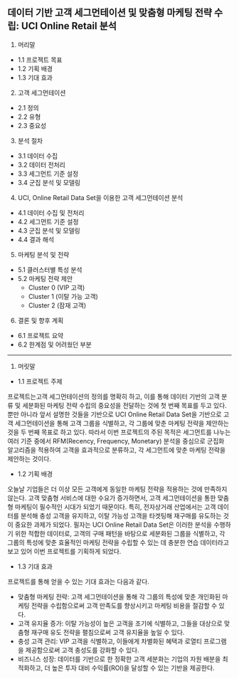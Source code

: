 ## 데이터 기반 고객 세그먼테이션 및 맞춤형 마케팅 전략 수립: UCI Online Retail 분석

1. 머리말
* 1.1 프로젝트 목표
* 1.2 기획 배경
* 1.3 기대 효과

 
2. 고객 세그먼테이션
* 2.1 정의
* 2.2 유형
* 2.3 중요성


3. 분석 절차
* 3.1 데이터 수집
* 3.2 데이터 전처리
* 3.3 세그먼트 기준 설정
* 3.4 군집 분석 및 모델링
 

4. UCI, Online Retail Data Set을 이용한 고객 세그먼테이션 분석
* 4.1 데이터 수집 및 전처리
* 4.2 세그먼트 기준 설정
* 4.3 군집 분석 및 모델링
* 4.4 결과 해석
 

5. 마케팅 분석 및 전략
* 5.1 클러스터별 특성 분석
* 5.2 마케팅 전략 제안
  - Cluster 0 (VIP 고객)
  - Cluster 1 (이탈 가능 고객)
  - Cluster 2 (잠재 고객)
 

6. 결론 및 향후 계획
* 6.1 프로젝트 요약
* 6.2 한계점 및 어려웠던 부분

---

1. 머릿말
* 1.1  프로젝트 주제

프로젝트는고객 세그먼테이션의 정의를 명확히 하고, 이를 통해 데이터 기반의 고객 분류 및 세분화된 마케팅 전략 수립의 중요성을 전달하는 것에 첫 번째 목표를 두고 있다. 뿐만 아니라 앞서 설명한 것들을 기반으로 UCI Online Retail Data Set을 기반으로 고객 세그먼테이션을 통해 고객 그룹을 식별하고, 각 그룹에 맞춘 마케팅 전략을 제안하는 것을 두 번째 목표로 하고 있다. 따라서 이번 프로젝트의 주된 목적은 세그먼트를 나누는 여러 기준 중에서 RFM(Recency, Frequency, Monetary) 분석을 중심으로 군집화 알고리즘을 적용하여 고객을 효과적으로 분류하고, 각 세그먼트에 맞춘 마케팅 전략을 제안하는 것이다.


* 1.2 기획 배경

오늘날 기업들은 더 이상 모든 고객에게 동일한 마케팅 전략을 적용하는 것에 만족하지 않는다. 고객 맞춤형 서비스에 대한 수요가 증가하면서, 고객 세그먼테이션을 통한 맞춤형 마케팅이 필수적인 시대가 되었기 때문이다. 특히, 전자상거래 산업에서는 고객 데이터를 분석해 충성 고객을 유지하고, 이탈 가능성 고객을 타겟팅해 재구매를 유도하는 것이 중요한 과제가 되었다. 필자는 UCI Online Retail Data Set은 이러한 분석을 수행하기 위한 적합한 데이터로, 고객의 구매 패턴을 바탕으로 세분화된 그룹을 식별하고, 각 그룹의 특성에 맞춘 효율적인 마케팅 전략을 수립할 수 있는 데 충분한 연습 데이터라고 보고 있어 이번 프로젝트를 기획하게 되었다.


* 1.3 기대 효과

프로젝트를 통해 얻을 수 있는 기대 효과는 다음과 같다.
* 맞춤형 마케팅 전략: 고객 세그먼테이션을 통해 각 그룹의 특성에 맞춘 개인화된 마케팅 전략을 수립함으로써 고객 만족도를 향상시키고 마케팅 비용을 절감할 수 있다.
* 고객 유지율 증가: 이탈 가능성이 높은 고객을 조기에 식별하고, 그들을 대상으로 맞춤형 재구매 유도 전략을 펼침으로써 고객 유지율을 높일 수 있다.
* 충성 고객 관리: VIP 고객을 식별하고, 이들에게 차별화된 혜택과 로열티 프로그램을 제공함으로써 고객 충성도를 강화할 수 있다.
* 비즈니스 성장: 데이터를 기반으로 한 정확한 고객 세분화는 기업의 자원 배분을 최적화하고, 더 높은 투자 대비 수익률(ROI)을 달성할 수 있는 기반을 제공한다.



   
